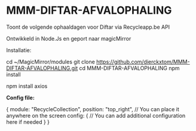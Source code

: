 # MMM-DIFTAR-AFVALOPHALING
Toont de volgende ophaaldagen voor Diftar via Recycleapp.be API

Ontwikkeld in Node.Js en geport naar magicMirror

Installatie:

cd ~/MagicMirror/modules 
git clone https://github.com/dierckxtom/MMM-DIFTAR-AFVALOPHALING.git
cd MMM-DIFTAR-AFVALOPHALING
npm install 


npm install axios

**Config file:**

{
  module: "RecycleCollection",
  position: "top_right", // You can place it anywhere on the screen
  config: {
    // You can add additional configuration here if needed
  }
}

